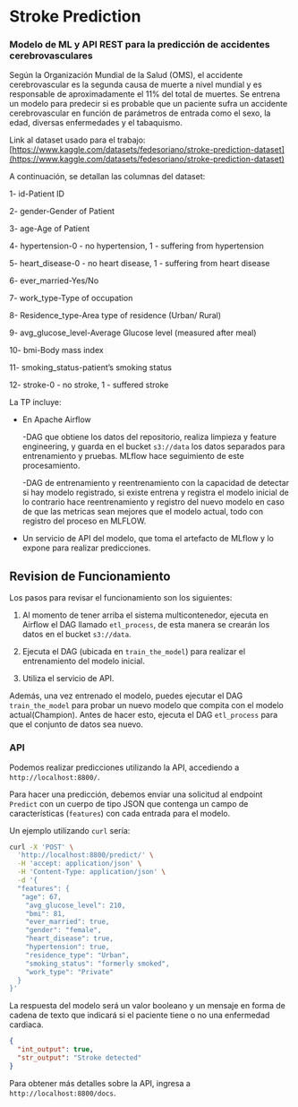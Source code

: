 # Stroke Prediction
<h3>Modelo de ML y API REST para la predicción de accidentes cerebrovasculares</h3>

Según la Organización Mundial de la Salud (OMS), el accidente cerebrovascular es la segunda causa de muerte a nivel mundial y es responsable de aproximadamente el 11% del total de muertes. Se entrena un modelo para predecir si es probable que un paciente sufra un accidente cerebrovascular en función de parámetros de entrada como el sexo, la edad, diversas enfermedades y el tabaquismo.

Link al dataset usado para el trabajo: [https://www.kaggle.com/datasets/fedesoriano/stroke-prediction-dataset](https://www.kaggle.com/datasets/fedesoriano/stroke-prediction-dataset)

A continuación, se detallan las columnas del dataset:

1- id-Patient ID

2- gender-Gender of Patient

3- age-Age of Patient

4- hypertension-0 - no hypertension, 1 - suffering from hypertension

5- heart_disease-0 - no heart disease, 1 - suffering from heart disease

6- ever_married-Yes/No

7- work_type-Type of occupation

8- Residence_type-Area type of residence (Urban/ Rural)

9- avg_glucose_level-Average Glucose level (measured after meal)

10- bmi-Body mass index

11- smoking_status-patient’s smoking status

12- stroke-0 - no stroke, 1 - suffered stroke


La TP incluye:

- En Apache Airflow

    -DAG que obtiene los datos del repositorio, realiza limpieza y 
     feature engineering, y guarda en el bucket `s3://data` los datos separados para entrenamiento 
     y pruebas. MLflow hace seguimiento de este procesamiento.



    -DAG de entrenamiento y reentrenamiento con la capacidad de detectar si hay modelo registrado, si existe entrena y registra el modelo inicial
     de lo contrario hace reentrenamiento y registro del nuevo modelo en caso de que las metricas sean mejores que el modelo actual, todo con registro del 
     proceso en MLFLOW.
     
- Un servicio de API del modelo, que toma el artefacto de MLflow y lo expone para realizar predicciones.




## Revision de  Funcionamiento

Los pasos para revisar el funcionamiento son los siguientes:

1. Al momento de tener arriba el sistema multicontenedor, ejecuta en Airflow el DAG 
llamado `etl_process`, de esta manera se crearán los datos en el 
bucket `s3://data`.
2. Ejecuta el DAG (ubicada en `train_the_model`) para realizar el entrenamiento 
del modelo inicial.

3. Utiliza el servicio de API.

Además, una vez entrenado el modelo, puedes ejecutar el DAG `train_the_model` para probar 
un nuevo modelo que compita con el modelo actual(Champion). Antes de hacer esto, ejecuta el DAG 
`etl_process` para que el conjunto de datos sea nuevo.

### API 

Podemos realizar predicciones utilizando la API, accediendo a `http://localhost:8800/`.

Para hacer una predicción, debemos enviar una solicitud al endpoint `Predict` con un 
cuerpo de tipo JSON que contenga un campo de características (`features`) con cada 
entrada para el modelo.

Un ejemplo utilizando `curl` sería:

```bash
curl -X 'POST' \
  'http://localhost:8800/predict/' \
  -H 'accept: application/json' \
  -H 'Content-Type: application/json' \
  -d '{
  "features": {
   "age": 67,
    "avg_glucose_level": 210,
    "bmi": 81,
    "ever_married": true,
    "gender": "female",
    "heart_disease": true,
    "hypertension": true,
    "residence_type": "Urban",
    "smoking_status": "formerly smoked",
    "work_type": "Private"
  }
}'
```

La respuesta del modelo será un valor booleano y un mensaje en forma de cadena de texto que 
indicará si el paciente tiene o no una enfermedad cardiaca.

```json
{
  "int_output": true,
  "str_output": "Stroke detected"
}
```

Para obtener más detalles sobre la API, ingresa a `http://localhost:8800/docs`.